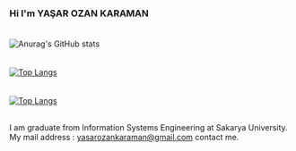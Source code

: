 ### Hi I'm YAŞAR OZAN KARAMAN <br/><br/>  
![Anurag's GitHub stats](https://github-readme-stats.vercel.app/api?username=yasarozankaraman&show_icons=true&theme=highcontrast)<br/><br/>  
[![Top Langs](https://github-readme-stats.vercel.app/api/top-langs/?username=yasarozankaraman&layout=compact)](https://github.com/anuraghazra/github-readme-stats)<br/><br/>  
[![Top Langs](https://github-readme-stats.vercel.app/api/top-langs/?username=yasarozankaraman&layout=compact)](https://github.com/anuraghazra/github-readme-stats)<br/><br/>

I am graduate from Information Systems Engineering at Sakarya University.  
My mail address : yasarozankaraman@gmail.com contact me.

